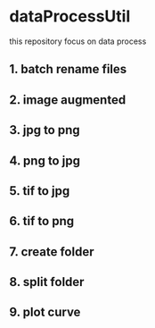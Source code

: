 # dataProcessUtil
this repository focus on data process 
## 1. batch rename files

## 2. image augmented

## 3. jpg to png

## 4. png to jpg

## 5. tif to jpg

## 6. tif to png

## 7. create folder

## 8. split folder

## 9. plot curve
